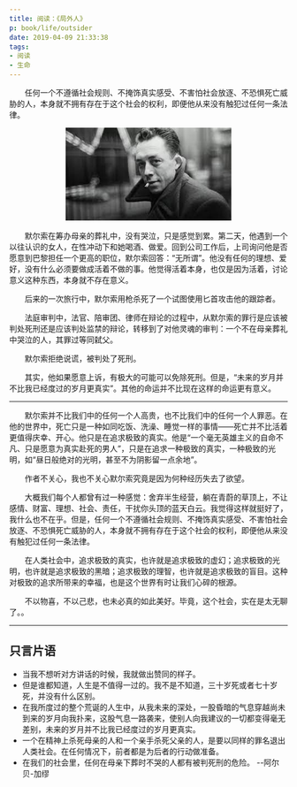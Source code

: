 ```yaml
---
title: 阅读：《局外人》
p: book/life/outsider
date: 2019-04-09 21:33:38
tags:
- 阅读
- 生命
---
```

&#8195;&#8195;任何一个不遵循社会规则、不掩饰真实感受、不害怕社会放逐、不恐惧死亡威胁的人，本身就不拥有存在于这个社会的权利，即便他从来没有触犯过任何一条法律。
<!--more-->

<p align="center">
<img src="./source/camus.jpeg" alt="阿尔贝·加缪" style="width:300px"/>
</p>

&#8195;&#8195;默尔索在筹办母亲的葬礼中，没有哭泣，只是感觉到累。第二天，他遇到一个以往认识的女人，在性冲动下和她喝酒、做爱。回到公司工作后，上司询问他是否愿意到巴黎担任一个更高的职位，默尔索回答：“无所谓”。他没有任何的理想、爱好，没有什么必须要做成活着不做的事。他觉得活着本身，也仅是因为活着，讨论意义这种东西，本身就不存在意义。

&#8195;&#8195;后来的一次旅行中，默尔索用枪杀死了一个试图使用匕首攻击他的跟踪者。

&#8195;&#8195;法庭审判中，法官、陪审团、律师在辩论的过程中，从默尔索的罪行是应该被判处死刑还是应该判处监禁的辩论，转移到了对他灵魂的审判：一个不在母亲葬礼中哭泣的人，其罪过等同弑父。

&#8195;&#8195;默尔索拒绝说谎，被判处了死刑。

&#8195;&#8195;其实，他如果愿意上诉，有极大的可能可以免除死刑。但是，“未来的岁月并不比我已经度过的岁月更真实”。其他的命运并不比现在这样的命运更有意义。


---
&#8195;&#8195;默尔索并不比我们中的任何一个人高贵，也不比我们中的任何一个人罪恶。在他的世界中，死亡只是一种如同吃饭、洗澡、睡觉一样的事情——死亡并不比活着更值得庆幸、开心。他只是在追求极致的真实。他是“一个毫无英雄主义的自命不凡、只是愿意为真实赴死的男人”，只是在追求一种极致的真实，一种极致的光明，如“昼日般绝对的光明，甚至不为阴影留一点余地”。

&#8195;&#8195;作者不关心，我也不关心默尔索究竟是因为何种经历失去了欲望。

&#8195;&#8195;大概我们每个人都曾有过一种感觉：舍弃半生经营，躺在青蔚的草顶上，不让感情、财富、理想、社会、责任，干扰你头顶的蓝天白云。我觉得这样就挺好了，我什么也不在乎。但是，任何一个不遵循社会规则、不掩饰真实感受、不害怕社会放逐、不恐惧死亡威胁的人，本身就不拥有存在于这个社会的权利，即便他从来没有触犯过任何一条法律。

&#8195;&#8195;在人类社会中，追求极致的真实，也许就是追求极致的虚幻；追求极致的光明，也许就是追求极致的黑暗；追求极致的理智，也许就是追求极致的盲目。这种对极致的追求所带来的幸福，也是这个世界有时让我们心碎的根源。

&#8195;&#8195;不以物喜，不以己悲，也未必真的如此美好。毕竟，这个社会，实在是太无聊了。。

---
## 只言片语
- 当我不想听对方讲话的时候，我就做出赞同的样子。                                                  
- 但是谁都知道，人生是不值得一过的。我不是不知道，三十岁死或者七十岁死，并没有什么区别。
- 在我所度过的整个荒诞的人生中，从我未来的深处，一股昏暗的气息穿越尚未到来的岁月向我扑来，这股气息一路袭来，使别人向我建议的一切都变得毫无差别，未来的岁月并不比我已经度过的岁月更真实。
- 一个在精神上杀死母亲的人和一个亲手杀死父亲的人，是要以同样的罪名退出人类社会。在任何情况下，前者都是为后者的行动做准备。
- 在我们的社会里，任何在母亲下葬时不哭的人都有被判死刑的危险。 --阿尔贝-加缪
